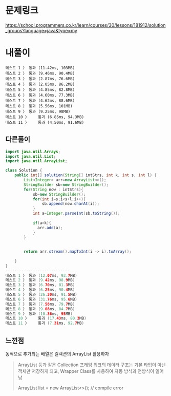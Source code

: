 # 문제링크
https://school.programmers.co.kr/learn/courses/30/lessons/181912/solution_groups?language=java&type=my

# 내풀이
```
테스트 1 〉	통과 (11.42ms, 103MB)
테스트 2 〉	통과 (9.46ms, 90.4MB)
테스트 3 〉	통과 (2.87ms, 76.6MB)
테스트 4 〉	통과 (2.05ms, 86.2MB)
테스트 5 〉	통과 (4.85ms, 82.8MB)
테스트 6 〉	통과 (4.60ms, 77.3MB)
테스트 7 〉	통과 (4.62ms, 88.6MB)
테스트 8 〉	통과 (5.56ms, 101MB)
테스트 9 〉	통과 (9.25ms, 98MB)
테스트 10 〉	통과 (6.85ms, 94.3MB)
테스트 11 〉	통과 (4.50ms, 91.6MB)

```


## 다른풀이
```java
import java.util.Arrays;
import java.util.List;
import java.util.ArrayList;

class Solution {
    public int[] solution(String[] intStrs, int k, int s, int l) {
        List<Integer> arr=new ArrayList<>();
        StringBuilder sb=new StringBuilder();
        for(String now : intStrs){
            sb=new StringBuilder();
            for(int i=s;i<s+l;i++){
                sb.append(now.charAt(i));
            }
            int a=Integer.parseInt(sb.toString());
            
            if(a>k){
              arr.add(a);
            }
        }
       
       
        return arr.stream().mapToInt(i -> i).toArray();
        
    }
}
----------------------------
테스트 1 〉	통과 (12.07ms, 93.7MB)
테스트 2 〉	통과 (9.42ms, 98.9MB)
테스트 3 〉	통과 (6.70ms, 81.3MB)
테스트 4 〉	통과 (6.25ms, 90.4MB)
테스트 5 〉	통과 (26.30ms, 91.5MB)
테스트 6 〉	통과 (31.76ms, 95.6MB)
테스트 7 〉	통과 (7.58ms, 79.7MB)
테스트 8 〉	통과 (9.08ms, 84.7MB)
테스트 9 〉	통과 (10.36ms, 95MB)
테스트 10 〉	통과 (17.43ms, 80.3MB)
테스트 11 〉	통과 (7.31ms, 92.7MB)
```

## 느낀점
동적으로 추가되는 배열은 컬렉션의 ArrayList 활용하자

> ArrayList 등과 같은 Collection 프레임 워크의 데이터 구조는 기본 타입이 아닌 객체만 저장하게 되고, Wrapper Class를 사용하여 자동 방식과 언방식이 일어남
> 
> ArrayList<int> list = new ArrayList<>();  // compile error
